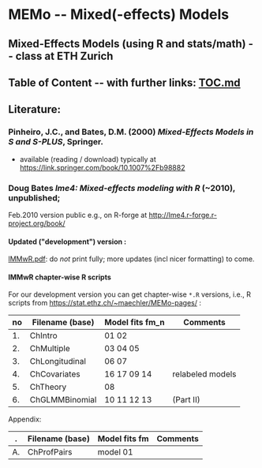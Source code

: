 # MEMo -- Mixed(-effects) Models
## Mixed-Effects Models (using R and stats/math) -- class at ETH Zurich

## Table of Content -- with further links: [__TOC.md__](TOC.md)

## Literature:

### Pinheiro, J.C., and Bates, D.M. (2000) *Mixed-Effects Models in S and S-PLUS*, Springer.
- available (reading / download) typically at https://link.springer.com/book/10.1007%2Fb98882

### Doug Bates *lme4: Mixed-effects modeling with R* (~2010), unpublished;
 Feb.2010 version public e.g., on R-forge at http://lme4.r-forge.r-project.org/book/
#### Updated ("development") version :
 [lMMwR.pdf](https://stat.ethz.ch/~maechler/MEMo-pages/lMMwR.pdf): do
 *not* print fully; more updates (incl nicer formatting) to come.

#### lMMwR chapter-wise R scripts
For our development version you can get chapter-wise `*.R` versions, i.e., R scripts from
https://stat.ethz.ch/~maechler/MEMo-pages/ :
<!-- MM update: (cd  ~/Vorl/MEMo/lMMwR-devel/ ; ./0-do-web ==> ~/www/MEMo-pages/
 synchronize the scheme below w/
 ~/Vorl/MEMo/lMMwR-devel/lMMwR.Rnw
 --------------------------------- -->

no | Filename (base) | Model fits fm_n | Comments
---| --------------- | --------------- | --------
 1.| ChIntro         | 01 02           |
 2.| ChMultiple      | 03 04 05        |
 3.| ChLongitudinal  | 06 07           |
 4.| ChCovariates    | 16 17 09 14     | relabeled models
 5.| ChTheory        | 08              |
 6.| ChGLMMBinomial  | 10 11 12 13     | (Part II)


Appendix:

.  | Filename (base) | Model fits fm<n> | Comments
---| --------------- | ---------------- | --------
A. | ChProfPairs     | model 01         |




